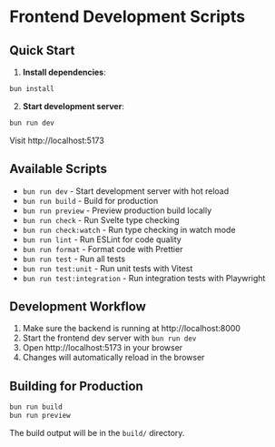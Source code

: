 # Frontend Development Scripts

## Quick Start

1. **Install dependencies**:
```bash
bun install
```

2. **Start development server**:
```bash
bun run dev
```

Visit http://localhost:5173

## Available Scripts

- `bun run dev` - Start development server with hot reload
- `bun run build` - Build for production
- `bun run preview` - Preview production build locally
- `bun run check` - Run Svelte type checking
- `bun run check:watch` - Run type checking in watch mode
- `bun run lint` - Run ESLint for code quality
- `bun run format` - Format code with Prettier
- `bun run test` - Run all tests
- `bun run test:unit` - Run unit tests with Vitest
- `bun run test:integration` - Run integration tests with Playwright

## Development Workflow

1. Make sure the backend is running at http://localhost:8000
2. Start the frontend dev server with `bun run dev`
3. Open http://localhost:5173 in your browser
4. Changes will automatically reload in the browser

## Building for Production

```bash
bun run build
bun run preview
```

The build output will be in the `build/` directory.
